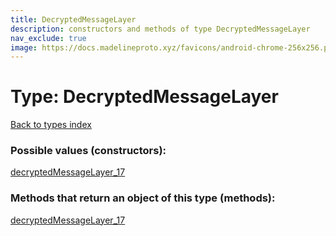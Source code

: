 ```yaml
---
title: DecryptedMessageLayer
description: constructors and methods of type DecryptedMessageLayer
nav_exclude: true
image: https://docs.madelineproto.xyz/favicons/android-chrome-256x256.png
---
```

# Type: DecryptedMessageLayer
[Back to types index](index.md)



### Possible values (constructors):

[decryptedMessageLayer\_17](/API_docs/constructors/decryptedMessageLayer_17.md)  



### Methods that return an object of this type (methods):



[decryptedMessageLayer\_17](/API_docs/constructors/decryptedMessageLayer_17.md)  

